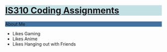 <div class="big" style="background:
#C3E0E5">
    <h1><a href="https://zoeleblanc.com/is310-computing-humanities-2024"> IS310 Coding Assignments </a></h1>
</div>


<div class="header" style="background: #41729F"> About Me</div>
<ul>
    <li>
        Likes Gaming
    </li>
    <li>
        Likes Anime
    </li>
    <li>
        Likes Hanging out with Friends
    </li>
</ul>